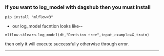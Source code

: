 ### If you want to log_model with dagshub then you must install
```
pip install "mlflow<3"
```
- our log_model fucntion looks like--
```
mlflow.sklearn.log_model(dt,"Decision tree",input_example=X_train)
```
then only it will execute successfully otherwise through error.
_______________________________________________________________________________________